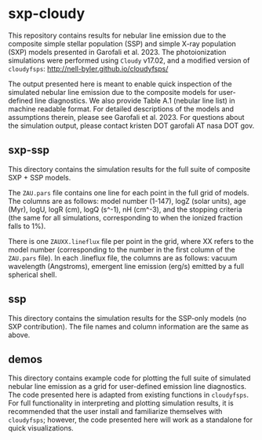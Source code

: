# sxp-cloudy

This repository contains results for nebular line emission due to the composite simple stellar population (SSP) and simple X-ray population (SXP) models presented in Garofali et al. 2023. The photoionization simulations were performed using ```Cloudy``` v17.02, and a modified version of ```cloudyfsps```: http://nell-byler.github.io/cloudyfsps/

The output presented here is meant to enable quick inspection of the simulated nebular line emission due to the composite models for user-defined line diagnostics. We also provide Table A.1 (nebular line list) in machine readable format. For detailed descriptions of the models and assumptions therein, please see Garofali et al. 2023. For questions about the simulation output, please contact kristen DOT garofali AT nasa DOT gov.

## sxp-ssp

This directory contains the simulation results for the full suite of composite SXP + SSP models.

The ```ZAU.pars``` file contains one line for each point in the full grid of models. The columns are as follows: model number (1-147), logZ (solar units), age (Myr), logU, logR (cm), logQ (s^-1), nH (cm^-3), and the stopping criteria (the same for all simulations, corresponding to when the ionized fraction falls to 1%).

There is one ```ZAUXX.lineflux``` file per point in the grid, where XX refers to the model number (corresponding to the number in the first column of the ```ZAU.pars``` file). In each .lineflux file, the columns are as follows: vacuum wavelength (Angstroms), emergent line emission (erg/s) emitted by a full spherical shell.  

## ssp

This directory contains the simulation results for the SSP-only models (no SXP contribution). The file names and column information are the same as above.

## demos

This directory contains example code for plotting the full suite of simulated nebular line emission as a grid for user-defined emission line diagnostics. The code presented here is adapted from existing functions in ```cloudyfsps```. For full functionality in interpreting and plotting simulation results, it is recommended that the user install and familiarize themselves with ```cloudyfsps```; however, the code presented here will work as a standalone for quick visualizations.
